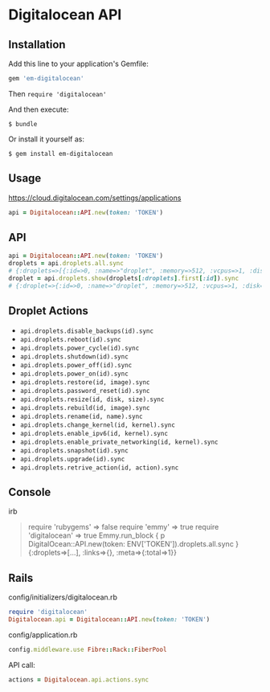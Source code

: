 # Digitalocean API



## Installation

Add this line to your application's Gemfile:

```ruby
gem 'em-digitalocean'
```

Then `require 'digitalocean'`

And then execute:

    $ bundle

Or install it yourself as:

    $ gem install em-digitalocean

## Usage

https://cloud.digitalocean.com/settings/applications

```ruby
api = Digitalocean::API.new(token: 'TOKEN')
```

## API

```ruby
api = Digitalocean::API.new(token: 'TOKEN')
droplets = api.droplets.all.sync
# {:droplets=>[{:id=>0, :name=>"droplet", :memory=>512, :vcpus=>1, :disk=>20, :locked=>false ...}]}
droplet = api.droplets.show(droplets[:droplets].first[:id]).sync
# {:droplet=>{:id=>0, :name=>"droplet", :memory=>512, :vcpus=>1, :disk=>20, :locked=>false, :status=>"active", ...}}
```

## Droplet Actions

* `api.droplets.disable_backups(id).sync`
* `api.droplets.reboot(id).sync`
* `api.droplets.power_cycle(id).sync`
* `api.droplets.shutdown(id).sync`
* `api.droplets.power_off(id).sync`
* `api.droplets.power_on(id).sync`
* `api.droplets.restore(id, image).sync`
* `api.droplets.password_reset(id).sync`
* `api.droplets.resize(id, disk, size).sync`
* `api.droplets.rebuild(id, image).sync`
* `api.droplets.rename(id, name).sync`
* `api.droplets.change_kernel(id, kernel).sync`
* `api.droplets.enable_ipv6(id, kernel).sync`
* `api.droplets.enable_private_networking(id, kernel).sync`
* `api.droplets.snapshot(id).sync`
* `api.droplets.upgrade(id).sync`
* `api.droplets.retrive_action(id, action).sync`

## Console

irb
> require 'rubygems'
 => false
> require 'emmy'
 => true
> require 'digitalocean'
 => true
> Emmy.run_block { p DigitalOcean::API.new(token: ENV['TOKEN']).droplets.all.sync }
{:droplets=>[...], :links=>{}, :meta=>{:total=>1}}

## Rails

config/initializers/digitalocean.rb
```ruby
require 'digitalocean'
Digitalocean.api = Digitalocean::API.new(token: 'TOKEN')
```

config/application.rb
```ruby
config.middleware.use Fibre::Rack::FiberPool
```

API call:

```ruby
actions = Digitalocean.api.actions.sync
```
